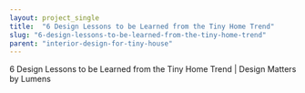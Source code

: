```yaml
---
layout: project_single
title:  "6 Design Lessons to be Learned from the Tiny Home Trend"
slug: "6-design-lessons-to-be-learned-from-the-tiny-home-trend"
parent: "interior-design-for-tiny-house"
---
```

6 Design Lessons to be Learned from the Tiny Home Trend | Design Matters by Lumens